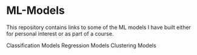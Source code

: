 # ML-Models

This repository contains links to some of the ML models I have built either for personal interest or as part of a course.

Classification Models
Regression Models
Clustering Models
